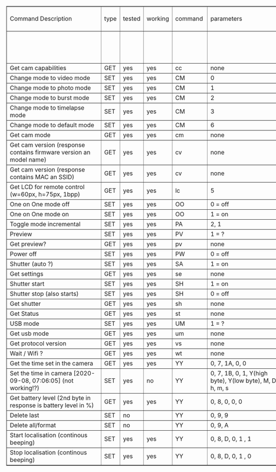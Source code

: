 <html xmlns:o="urn:schemas-microsoft-com:office:office"
xmlns:x="urn:schemas-microsoft-com:office:excel"
xmlns="http://www.w3.org/TR/REC-html40">

<head>
<meta http-equiv=Content-Type content="text/html; charset=windows-1252">
<meta name=ProgId content=Excel.Sheet>
<meta name=Generator content="Microsoft Excel 15">

</head>

<body>

<div id="GoPro Hero 5 full cmd list_5093" align=center x:publishsource="Excel">

<table border=1 cellpadding=0 cellspacing=0 width=2786 style='border-collapse: collapse;table-layout:fixed;width:2093pt'>
 <col width=422 style='mso-width-source:userset;mso-width-alt:14990;width:316pt'>
 <col width=34 style='mso-width-source:userset;mso-width-alt:
 1223;width:26pt'>
 <col width=45 style='mso-width-source:userset;mso-width-alt:
 1592;width:34pt'>
 <col width=56 style='mso-width-source:userset;mso-width-alt:
 1991;width:42pt'>
 <col width=83 style='width:62pt'>
 <col width=308 style='mso-width-source:userset;mso-width-alt:
 10951;width:231pt'>
 <col width=66 span=8 style='mso-width-source:userset;
 mso-width-alt:2360;width:50pt'>
 <col width=73 style='mso-width-source:userset;mso-width-alt:
 2588;width:55pt'>
 <col width=74 style='mso-width-source:userset;mso-width-alt:
 2645;width:56pt'>
 <col width=82 style='mso-width-source:userset;mso-width-alt:
 2901;width:61pt'>
 <col width=56 span=2 style='mso-width-source:userset;
 mso-width-alt:1991;width:42pt'>
 <col width=79 span=9 style='mso-width-source:userset;
 mso-width-alt:2816;width:59pt'>
 <col width=86 span=3 style='mso-width-source:userset;
 mso-width-alt:3072;width:65pt'>
 <tr height=38 style='height:28.8pt'>
  <td height=38 width=422 style='height:28.8pt;width:316pt'>Command
  Description</td>
  <td width=34 style='border-left:none;width:26pt'>type</td>
  <td width=45 style='border-left:none;width:34pt'>tested</td>
  <td width=56 style='border-left:none;width:42pt'>working</td>
  <td width=83 style='border-left:none;width:62pt'>command</td>
  <td width=308 style='border-left:none;width:231pt'>parameters</td>
  <td width=66 style='border-left:none;width:50pt'>Byte 0<br>
    always 0</td>
  <td width=66 style='border-left:none;width:50pt'>Byte 1<br>
    always 0</td>
  <td width=66 style='border-left:none;width:50pt'>Byte 2<br>
    always 0</td>
  <td width=66 style='border-left:none;width:50pt'>Byte 3<br>
    always 0</td>
  <td width=66 style='border-left:none;width:50pt'>Byte 4<br>
    always 0</td>
  <td width=66 style='border-left:none;width:50pt'>Byte 5<br>
    always 0</td>
  <td width=66 style='border-left:none;width:50pt'>Byte 6<br>
    always 0</td>
  <td width=66 style='border-left:none;width:50pt'>Byte 7<br>
    always 0</td>
  <td width=73 style='border-left:none;width:55pt'>Byte 8<br>
    (flag)</td>
  <td width=74 style='border-left:none;width:56pt'>Byte 9<br>
    (msg cnt 1)</td>
  <td width=82 style='border-left:none;width:61pt'>Byte 10<br>
    (msg cnt 0)</td>
  <td width=56 style='border-left:none;width:42pt'>Byte 11<br>
    (cmd)</td>
  <td width=56 style='border-left:none;width:42pt'>Byte 12<br>
    (cmd)</td>
  <td width=79 style='border-left:none;width:59pt'>Byte 13<br>
    (param 1)</td>
  <td width=79 style='border-left:none;width:59pt'>Byte 14<br>
    (param 2)</td>
  <td width=79 style='border-left:none;width:59pt'>Byte 15<br>
    (param 3)</td>
  <td width=79 style='border-left:none;width:59pt'>Byte 16<br>
    (param 4)</td>
  <td width=79 style='border-left:none;width:59pt'>Byte 17<br>
    (param 5)</td>
  <td width=79 style='border-left:none;width:59pt'>Byte 18<br>
    (param 6)</td>
  <td width=79 style='border-left:none;width:59pt'>Byte 19<br>
    (param 7)</td>
  <td width=79 style='border-left:none;width:59pt'>Byte 20<br>
    (param 8)</td>
  <td width=79 style='border-left:none;width:59pt'>Byte 21<br>
    (param 9)</td>
  <td width=86 style='border-left:none;width:65pt'>Byte 22<br>
    (param 10)</td>
  <td width=86 style='border-left:none;width:65pt'>Byte 23<br>
    (param 11)</td>
  <td width=86 style='border-left:none;width:65pt'>Byte 24<br>
    (param 12)</td>
 </tr>
 <tr height=58 style='height:43.2pt'>
  <td height=58 style='height:43.2pt;border-top:none'>&nbsp;</td>
  <td style='border-top:none;border-left:none'>&nbsp;</td>
  <td style='border-top:none;border-left:none'>&nbsp;</td>
  <td style='border-top:none;border-left:none'>&nbsp;</td>
  <td style='border-top:none;border-left:none'>&nbsp;</td>
  <td style='border-top:none;border-left:none'>&nbsp;</td>
  <td style='border-top:none;border-left:none'>&nbsp;</td>
  <td style='border-top:none;border-left:none'>&nbsp;</td>
  <td style='border-top:none;border-left:none'>&nbsp;</td>
  <td style='border-top:none;border-left:none'>&nbsp;</td>
  <td style='border-top:none;border-left:none'>&nbsp;</td>
  <td style='border-top:none;border-left:none'>&nbsp;</td>
  <td style='border-top:none;border-left:none'>&nbsp;</td>
  <td style='border-top:none;border-left:none'>&nbsp;</td>
  <td width=73 style='border-top:none;border-left:none;
  width:55pt'>flags destination</td>
  <td width=74 style='border-top:none;border-left:none;
  width:56pt'>increments if counter 0 overflows</td>
  <td width=82 style='border-top:none;border-left:none;
  width:61pt'>increments every msg sent</td>
  <td colspan=2 width=112 style='border-right:.5pt solid black;
  border-left:none;width:84pt'>command as char byte</td>
  <td style='border-top:none;border-left:none'>&nbsp;</td>
  <td style='border-top:none;border-left:none'>&nbsp;</td>
  <td style='border-top:none;border-left:none'>&nbsp;</td>
  <td style='border-top:none;border-left:none'>&nbsp;</td>
  <td style='border-top:none;border-left:none'>&nbsp;</td>
  <td style='border-top:none;border-left:none'>&nbsp;</td>
  <td style='border-top:none;border-left:none'>&nbsp;</td>
  <td style='border-top:none;border-left:none'>&nbsp;</td>
  <td style='border-top:none;border-left:none'>&nbsp;</td>
  <td style='border-top:none;border-left:none'>&nbsp;</td>
  <td style='border-top:none;border-left:none'>&nbsp;</td>
  <td style='border-top:none;border-left:none'>&nbsp;</td>
 </tr>
 <tr height=19 style='height:14.4pt'>
  <td height=19 style='height:14.4pt;border-top:none'>Get cam
  capabilities</td>
  <td style='border-top:none;border-left:none'>GET</td>
  <td style='border-top:none;border-left:none'>yes</td>
  <td style='border-top:none;border-left:none'>yes</td>
  <td style='border-top:none;border-left:none'>cc</td>
  <td style='border-top:none;border-left:none'>none</td>
  <td style='border-top:none;border-left:none'>0x00</td>
  <td style='border-top:none;border-left:none'>0x00</td>
  <td style='border-top:none;border-left:none'>0x00</td>
  <td style='border-top:none;border-left:none'>0x00</td>
  <td style='border-top:none;border-left:none'>0x00</td>
  <td style='border-top:none;border-left:none'>0x00</td>
  <td style='border-top:none;border-left:none'>0x00</td>
  <td style='border-top:none;border-left:none'>0x00</td>
  <td style='border-top:none;border-left:none'>0x00</td>
  <td style='border-top:none;border-left:none'>0x00</td>
  <td style='border-top:none;border-left:none'>0x00</td>
  <td style='border-top:none;border-left:none'>0x63</td>
  <td style='border-top:none;border-left:none'>0x63</td>
  <td style='border-top:none;border-left:none'>&nbsp;</td>
  <td style='border-top:none;border-left:none'>&nbsp;</td>
  <td style='border-top:none;border-left:none'>&nbsp;</td>
  <td style='border-top:none;border-left:none'>&nbsp;</td>
  <td style='border-top:none;border-left:none'>&nbsp;</td>
  <td style='border-top:none;border-left:none'>&nbsp;</td>
  <td style='border-top:none;border-left:none'>&nbsp;</td>
  <td style='border-top:none;border-left:none'>&nbsp;</td>
  <td style='border-top:none;border-left:none'>&nbsp;</td>
  <td style='border-top:none;border-left:none'>&nbsp;</td>
  <td style='border-top:none;border-left:none'>&nbsp;</td>
  <td style='border-top:none;border-left:none'>&nbsp;</td>
 </tr>
 <tr height=19 style='height:14.4pt'>
  <td height=19 style='height:14.4pt;border-top:none'>Change
  mode to video mode</td>
  <td style='border-top:none;border-left:none'>SET</td>
  <td style='border-top:none;border-left:none'>yes</td>
  <td style='border-top:none;border-left:none'>yes</td>
  <td style='border-top:none;border-left:none'>CM</td>
  <td style='border-top:none;border-left:none'>0</td>
  <td style='border-top:none;border-left:none'>0x00</td>
  <td style='border-top:none;border-left:none'>0x00</td>
  <td style='border-top:none;border-left:none'>0x00</td>
  <td style='border-top:none;border-left:none'>0x00</td>
  <td style='border-top:none;border-left:none'>0x00</td>
  <td style='border-top:none;border-left:none'>0x00</td>
  <td style='border-top:none;border-left:none'>0x00</td>
  <td style='border-top:none;border-left:none'>0x00</td>
  <td style='border-top:none;border-left:none'>0x00</td>
  <td style='border-top:none;border-left:none'>0x00</td>
  <td style='border-top:none;border-left:none'>0x00</td>
  <td style='border-top:none;border-left:none'>0x43</td>
  <td style='border-top:none;border-left:none'>0x4D</td>
  <td style='border-top:none;border-left:none'>0x00</td>
  <td style='border-top:none;border-left:none'>&nbsp;</td>
  <td style='border-top:none;border-left:none'>&nbsp;</td>
  <td style='border-top:none;border-left:none'>&nbsp;</td>
  <td style='border-top:none;border-left:none'>&nbsp;</td>
  <td style='border-top:none;border-left:none'>&nbsp;</td>
  <td style='border-top:none;border-left:none'>&nbsp;</td>
  <td style='border-top:none;border-left:none'>&nbsp;</td>
  <td style='border-top:none;border-left:none'>&nbsp;</td>
  <td style='border-top:none;border-left:none'>&nbsp;</td>
  <td style='border-top:none;border-left:none'>&nbsp;</td>
  <td style='border-top:none;border-left:none'>&nbsp;</td>
 </tr>
 <tr height=19 style='height:14.4pt'>
  <td height=19 style='height:14.4pt;border-top:none'>Change
  mode to photo mode</td>
  <td style='border-top:none;border-left:none'>SET</td>
  <td style='border-top:none;border-left:none'>yes</td>
  <td style='border-top:none;border-left:none'>yes</td>
  <td style='border-top:none;border-left:none'>CM</td>
  <td style='border-top:none;border-left:none'>1</td>
  <td style='border-top:none;border-left:none'>0x00</td>
  <td style='border-top:none;border-left:none'>0x00</td>
  <td style='border-top:none;border-left:none'>0x00</td>
  <td style='border-top:none;border-left:none'>0x00</td>
  <td style='border-top:none;border-left:none'>0x00</td>
  <td style='border-top:none;border-left:none'>0x00</td>
  <td style='border-top:none;border-left:none'>0x00</td>
  <td style='border-top:none;border-left:none'>0x00</td>
  <td style='border-top:none;border-left:none'>0x00</td>
  <td style='border-top:none;border-left:none'>0x00</td>
  <td style='border-top:none;border-left:none'>0x00</td>
  <td style='border-top:none;border-left:none'>0x43</td>
  <td style='border-top:none;border-left:none'>0x4D</td>
  <td style='border-top:none;border-left:none'>0x01</td>
  <td style='border-top:none;border-left:none'>&nbsp;</td>
  <td style='border-top:none;border-left:none'>&nbsp;</td>
  <td style='border-top:none;border-left:none'>&nbsp;</td>
  <td style='border-top:none;border-left:none'>&nbsp;</td>
  <td style='border-top:none;border-left:none'>&nbsp;</td>
  <td style='border-top:none;border-left:none'>&nbsp;</td>
  <td style='border-top:none;border-left:none'>&nbsp;</td>
  <td style='border-top:none;border-left:none'>&nbsp;</td>
  <td style='border-top:none;border-left:none'>&nbsp;</td>
  <td style='border-top:none;border-left:none'>&nbsp;</td>
  <td style='border-top:none;border-left:none'>&nbsp;</td>
 </tr>
 <tr height=19 style='height:14.4pt'>
  <td height=19 style='height:14.4pt;border-top:none'>Change
  mode to burst mode</td>
  <td style='border-top:none;border-left:none'>SET</td>
  <td style='border-top:none;border-left:none'>yes</td>
  <td style='border-top:none;border-left:none'>yes</td>
  <td style='border-top:none;border-left:none'>CM</td>
  <td style='border-top:none;border-left:none'>2</td>
  <td style='border-top:none;border-left:none'>0x00</td>
  <td style='border-top:none;border-left:none'>0x00</td>
  <td style='border-top:none;border-left:none'>0x00</td>
  <td style='border-top:none;border-left:none'>0x00</td>
  <td style='border-top:none;border-left:none'>0x00</td>
  <td style='border-top:none;border-left:none'>0x00</td>
  <td style='border-top:none;border-left:none'>0x00</td>
  <td style='border-top:none;border-left:none'>0x00</td>
  <td style='border-top:none;border-left:none'>0x00</td>
  <td style='border-top:none;border-left:none'>0x00</td>
  <td style='border-top:none;border-left:none'>0x00</td>
  <td style='border-top:none;border-left:none'>0x43</td>
  <td style='border-top:none;border-left:none'>0x4D</td>
  <td style='border-top:none;border-left:none'>0x02</td>
  <td style='border-top:none;border-left:none'>&nbsp;</td>
  <td style='border-top:none;border-left:none'>&nbsp;</td>
  <td style='border-top:none;border-left:none'>&nbsp;</td>
  <td style='border-top:none;border-left:none'>&nbsp;</td>
  <td style='border-top:none;border-left:none'>&nbsp;</td>
  <td style='border-top:none;border-left:none'>&nbsp;</td>
  <td style='border-top:none;border-left:none'>&nbsp;</td>
  <td style='border-top:none;border-left:none'>&nbsp;</td>
  <td style='border-top:none;border-left:none'>&nbsp;</td>
  <td style='border-top:none;border-left:none'>&nbsp;</td>
  <td style='border-top:none;border-left:none'>&nbsp;</td>
 </tr>
 <tr height=19 style='height:14.4pt'>
  <td height=19 style='height:14.4pt;border-top:none'>Change
  mode to timelapse mode</td>
  <td style='border-top:none;border-left:none'>SET</td>
  <td style='border-top:none;border-left:none'>yes</td>
  <td style='border-top:none;border-left:none'>yes</td>
  <td style='border-top:none;border-left:none'>CM</td>
  <td style='border-top:none;border-left:none'>3</td>
  <td style='border-top:none;border-left:none'>0x00</td>
  <td style='border-top:none;border-left:none'>0x00</td>
  <td style='border-top:none;border-left:none'>0x00</td>
  <td style='border-top:none;border-left:none'>0x00</td>
  <td style='border-top:none;border-left:none'>0x00</td>
  <td style='border-top:none;border-left:none'>0x00</td>
  <td style='border-top:none;border-left:none'>0x00</td>
  <td style='border-top:none;border-left:none'>0x00</td>
  <td style='border-top:none;border-left:none'>0x00</td>
  <td style='border-top:none;border-left:none'>0x00</td>
  <td style='border-top:none;border-left:none'>0x00</td>
  <td style='border-top:none;border-left:none'>0x43</td>
  <td style='border-top:none;border-left:none'>0x4D</td>
  <td style='border-top:none;border-left:none'>0x03</td>
  <td style='border-top:none;border-left:none'>&nbsp;</td>
  <td style='border-top:none;border-left:none'>&nbsp;</td>
  <td style='border-top:none;border-left:none'>&nbsp;</td>
  <td style='border-top:none;border-left:none'>&nbsp;</td>
  <td style='border-top:none;border-left:none'>&nbsp;</td>
  <td style='border-top:none;border-left:none'>&nbsp;</td>
  <td style='border-top:none;border-left:none'>&nbsp;</td>
  <td style='border-top:none;border-left:none'>&nbsp;</td>
  <td style='border-top:none;border-left:none'>&nbsp;</td>
  <td style='border-top:none;border-left:none'>&nbsp;</td>
  <td style='border-top:none;border-left:none'>&nbsp;</td>
 </tr>
 <tr height=19 style='height:14.4pt'>
  <td height=19 style='height:14.4pt;border-top:none'>Change
  mode to default mode</td>
  <td style='border-top:none;border-left:none'>SET</td>
  <td style='border-top:none;border-left:none'>yes</td>
  <td style='border-top:none;border-left:none'>yes</td>
  <td style='border-top:none;border-left:none'>CM</td>
  <td style='border-top:none;border-left:none'>6</td>
  <td style='border-top:none;border-left:none'>0x00</td>
  <td style='border-top:none;border-left:none'>0x00</td>
  <td style='border-top:none;border-left:none'>0x00</td>
  <td style='border-top:none;border-left:none'>0x00</td>
  <td style='border-top:none;border-left:none'>0x00</td>
  <td style='border-top:none;border-left:none'>0x00</td>
  <td style='border-top:none;border-left:none'>0x00</td>
  <td style='border-top:none;border-left:none'>0x00</td>
  <td style='border-top:none;border-left:none'>0x00</td>
  <td style='border-top:none;border-left:none'>0x00</td>
  <td style='border-top:none;border-left:none'>0x00</td>
  <td style='border-top:none;border-left:none'>0x43</td>
  <td style='border-top:none;border-left:none'>0x4D</td>
  <td style='border-top:none;border-left:none'>0x06</td>
  <td style='border-top:none;border-left:none'>&nbsp;</td>
  <td style='border-top:none;border-left:none'>&nbsp;</td>
  <td style='border-top:none;border-left:none'>&nbsp;</td>
  <td style='border-top:none;border-left:none'>&nbsp;</td>
  <td style='border-top:none;border-left:none'>&nbsp;</td>
  <td style='border-top:none;border-left:none'>&nbsp;</td>
  <td style='border-top:none;border-left:none'>&nbsp;</td>
  <td style='border-top:none;border-left:none'>&nbsp;</td>
  <td style='border-top:none;border-left:none'>&nbsp;</td>
  <td style='border-top:none;border-left:none'>&nbsp;</td>
  <td style='border-top:none;border-left:none'>&nbsp;</td>
 </tr>
 <tr height=19 style='height:14.4pt'>
  <td height=19 style='height:14.4pt;border-top:none'>Get cam
  mode</td>
  <td style='border-top:none;border-left:none'>GET</td>
  <td style='border-top:none;border-left:none'>yes</td>
  <td style='border-top:none;border-left:none'>yes</td>
  <td style='border-top:none;border-left:none'>cm</td>
  <td style='border-top:none;border-left:none'>none</td>
  <td style='border-top:none;border-left:none'>0x00</td>
  <td style='border-top:none;border-left:none'>0x00</td>
  <td style='border-top:none;border-left:none'>0x00</td>
  <td style='border-top:none;border-left:none'>0x00</td>
  <td style='border-top:none;border-left:none'>0x00</td>
  <td style='border-top:none;border-left:none'>0x00</td>
  <td style='border-top:none;border-left:none'>0x00</td>
  <td style='border-top:none;border-left:none'>0x00</td>
  <td style='border-top:none;border-left:none'>0x00</td>
  <td style='border-top:none;border-left:none'>0x00</td>
  <td style='border-top:none;border-left:none'>0x00</td>
  <td style='border-top:none;border-left:none'>0x63</td>
  <td style='border-top:none;border-left:none'>0x6D</td>
  <td style='border-top:none;border-left:none'>&nbsp;</td>
  <td style='border-top:none;border-left:none'>&nbsp;</td>
  <td style='border-top:none;border-left:none'>&nbsp;</td>
  <td style='border-top:none;border-left:none'>&nbsp;</td>
  <td style='border-top:none;border-left:none'>&nbsp;</td>
  <td style='border-top:none;border-left:none'>&nbsp;</td>
  <td style='border-top:none;border-left:none'>&nbsp;</td>
  <td style='border-top:none;border-left:none'>&nbsp;</td>
  <td style='border-top:none;border-left:none'>&nbsp;</td>
  <td style='border-top:none;border-left:none'>&nbsp;</td>
  <td style='border-top:none;border-left:none'>&nbsp;</td>
  <td style='border-top:none;border-left:none'>&nbsp;</td>
 </tr>
 <tr height=19 style='height:14.4pt'>
  <td height=19 style='height:14.4pt;border-top:none'>Get cam
  version (response contains firmware version an model name)</td>
  <td style='border-top:none;border-left:none'>GET</td>
  <td style='border-top:none;border-left:none'>yes</td>
  <td style='border-top:none;border-left:none'>yes</td>
  <td style='border-top:none;border-left:none'>cv</td>
  <td style='border-top:none;border-left:none'>none</td>
  <td style='border-top:none;border-left:none'>0x00</td>
  <td style='border-top:none;border-left:none'>0x00</td>
  <td style='border-top:none;border-left:none'>0x00</td>
  <td style='border-top:none;border-left:none'>0x00</td>
  <td style='border-top:none;border-left:none'>0x00</td>
  <td style='border-top:none;border-left:none'>0x00</td>
  <td style='border-top:none;border-left:none'>0x00</td>
  <td style='border-top:none;border-left:none'>0x00</td>
  <td style='border-top:none;border-left:none'>0x00</td>
  <td style='border-top:none;border-left:none'>0x00</td>
  <td style='border-top:none;border-left:none'>0x00</td>
  <td style='border-top:none;border-left:none'>0x63</td>
  <td style='border-top:none;border-left:none'>0x76</td>
  <td style='border-top:none;border-left:none'>&nbsp;</td>
  <td style='border-top:none;border-left:none'>&nbsp;</td>
  <td style='border-top:none;border-left:none'>&nbsp;</td>
  <td style='border-top:none;border-left:none'>&nbsp;</td>
  <td style='border-top:none;border-left:none'>&nbsp;</td>
  <td style='border-top:none;border-left:none'>&nbsp;</td>
  <td style='border-top:none;border-left:none'>&nbsp;</td>
  <td style='border-top:none;border-left:none'>&nbsp;</td>
  <td style='border-top:none;border-left:none'>&nbsp;</td>
  <td style='border-top:none;border-left:none'>&nbsp;</td>
  <td style='border-top:none;border-left:none'>&nbsp;</td>
  <td style='border-top:none;border-left:none'>&nbsp;</td>
 </tr>
 <tr height=19 style='height:14.4pt'>
  <td height=19 style='height:14.4pt;border-top:none'>Get cam
  version (response contains MAC an SSID)</td>
  <td style='border-top:none;border-left:none'>GET</td>
  <td style='border-top:none;border-left:none'>yes</td>
  <td style='border-top:none;border-left:none'>yes</td>
  <td style='border-top:none;border-left:none'>cv</td>
  <td style='border-top:none;border-left:none'>none</td>
  <td style='border-top:none;border-left:none'>0x00</td>
  <td style='border-top:none;border-left:none'>0x00</td>
  <td style='border-top:none;border-left:none'>0x00</td>
  <td style='border-top:none;border-left:none'>0x00</td>
  <td style='border-top:none;border-left:none'>0x00</td>
  <td style='border-top:none;border-left:none'>0x00</td>
  <td style='border-top:none;border-left:none'>0x00</td>
  <td style='border-top:none;border-left:none'>0x00</td>
  <td style='border-top:none;border-left:none'>0x01</td>
  <td style='border-top:none;border-left:none'>0x00</td>
  <td style='border-top:none;border-left:none'>0x00</td>
  <td style='border-top:none;border-left:none'>0x63</td>
  <td style='border-top:none;border-left:none'>0x76</td>
  <td style='border-top:none;border-left:none'>&nbsp;</td>
  <td style='border-top:none;border-left:none'>&nbsp;</td>
  <td style='border-top:none;border-left:none'>&nbsp;</td>
  <td style='border-top:none;border-left:none'>&nbsp;</td>
  <td style='border-top:none;border-left:none'>&nbsp;</td>
  <td style='border-top:none;border-left:none'>&nbsp;</td>
  <td style='border-top:none;border-left:none'>&nbsp;</td>
  <td style='border-top:none;border-left:none'>&nbsp;</td>
  <td style='border-top:none;border-left:none'>&nbsp;</td>
  <td style='border-top:none;border-left:none'>&nbsp;</td>
  <td style='border-top:none;border-left:none'>&nbsp;</td>
  <td style='border-top:none;border-left:none'>&nbsp;</td>
 </tr>
 <tr height=19 style='height:14.4pt'>
  <td height=19 style='height:14.4pt;border-top:none'>Get LCD
  for remote control (w=60px, h=75px, 1bpp)</td>
  <td style='border-top:none;border-left:none'>GET</td>
  <td style='border-top:none;border-left:none'>yes</td>
  <td style='border-top:none;border-left:none'>yes</td>
  <td style='border-top:none;border-left:none'>lc</td>
  <td style='border-top:none;border-left:none'>5</td>
  <td style='border-top:none;border-left:none'>0x00</td>
  <td style='border-top:none;border-left:none'>0x00</td>
  <td style='border-top:none;border-left:none'>0x00</td>
  <td style='border-top:none;border-left:none'>0x00</td>
  <td style='border-top:none;border-left:none'>0x00</td>
  <td style='border-top:none;border-left:none'>0x00</td>
  <td style='border-top:none;border-left:none'>0x00</td>
  <td style='border-top:none;border-left:none'>0x00</td>
  <td style='border-top:none;border-left:none'>0x00</td>
  <td style='border-top:none;border-left:none'>0x00</td>
  <td style='border-top:none;border-left:none'>0x00</td>
  <td style='border-top:none;border-left:none'>0x6C</td>
  <td style='border-top:none;border-left:none'>0x63</td>
  <td style='border-top:none;border-left:none'>0x05</td>
  <td style='border-top:none;border-left:none'>&nbsp;</td>
  <td style='border-top:none;border-left:none'>&nbsp;</td>
  <td style='border-top:none;border-left:none'>&nbsp;</td>
  <td style='border-top:none;border-left:none'>&nbsp;</td>
  <td style='border-top:none;border-left:none'>&nbsp;</td>
  <td style='border-top:none;border-left:none'>&nbsp;</td>
  <td style='border-top:none;border-left:none'>&nbsp;</td>
  <td style='border-top:none;border-left:none'>&nbsp;</td>
  <td style='border-top:none;border-left:none'>&nbsp;</td>
  <td style='border-top:none;border-left:none'>&nbsp;</td>
  <td style='border-top:none;border-left:none'>&nbsp;</td>
 </tr>
 <tr height=19 style='height:14.4pt'>
  <td height=19 style='height:14.4pt;border-top:none'>One on One
  mode off</td>
  <td style='border-top:none;border-left:none'>SET</td>
  <td style='border-top:none;border-left:none'>yes</td>
  <td style='border-top:none;border-left:none'>yes</td>
  <td style='border-top:none;border-left:none'>OO</td>
  <td style='border-top:none;border-left:none'>0 = off</td>
  <td style='border-top:none;border-left:none'>0x00</td>
  <td style='border-top:none;border-left:none'>0x00</td>
  <td style='border-top:none;border-left:none'>0x00</td>
  <td style='border-top:none;border-left:none'>0x00</td>
  <td style='border-top:none;border-left:none'>0x00</td>
  <td style='border-top:none;border-left:none'>0x00</td>
  <td style='border-top:none;border-left:none'>0x00</td>
  <td style='border-top:none;border-left:none'>0x00</td>
  <td style='border-top:none;border-left:none'>0x00</td>
  <td style='border-top:none;border-left:none'>0x00</td>
  <td style='border-top:none;border-left:none'>0x00</td>
  <td style='border-top:none;border-left:none'>0x4F</td>
  <td style='border-top:none;border-left:none'>0x4F</td>
  <td style='border-top:none;border-left:none'>0x00</td>
  <td style='border-top:none;border-left:none'>&nbsp;</td>
  <td style='border-top:none;border-left:none'>&nbsp;</td>
  <td style='border-top:none;border-left:none'>&nbsp;</td>
  <td style='border-top:none;border-left:none'>&nbsp;</td>
  <td style='border-top:none;border-left:none'>&nbsp;</td>
  <td style='border-top:none;border-left:none'>&nbsp;</td>
  <td style='border-top:none;border-left:none'>&nbsp;</td>
  <td style='border-top:none;border-left:none'>&nbsp;</td>
  <td style='border-top:none;border-left:none'>&nbsp;</td>
  <td style='border-top:none;border-left:none'>&nbsp;</td>
  <td style='border-top:none;border-left:none'>&nbsp;</td>
 </tr>
 <tr height=19 style='height:14.4pt'>
  <td height=19 style='height:14.4pt;border-top:none'>One on One
  mode on</td>
  <td style='border-top:none;border-left:none'>SET</td>
  <td style='border-top:none;border-left:none'>yes</td>
  <td style='border-top:none;border-left:none'>yes</td>
  <td style='border-top:none;border-left:none'>OO</td>
  <td style='border-top:none;border-left:none'>1 = on</td>
  <td style='border-top:none;border-left:none'>0x00</td>
  <td style='border-top:none;border-left:none'>0x00</td>
  <td style='border-top:none;border-left:none'>0x00</td>
  <td style='border-top:none;border-left:none'>0x00</td>
  <td style='border-top:none;border-left:none'>0x00</td>
  <td style='border-top:none;border-left:none'>0x00</td>
  <td style='border-top:none;border-left:none'>0x00</td>
  <td style='border-top:none;border-left:none'>0x00</td>
  <td style='border-top:none;border-left:none'>0x00</td>
  <td style='border-top:none;border-left:none'>0x00</td>
  <td style='border-top:none;border-left:none'>0x00</td>
  <td style='border-top:none;border-left:none'>0x4F</td>
  <td style='border-top:none;border-left:none'>0x4F</td>
  <td style='border-top:none;border-left:none'>0x01</td>
  <td style='border-top:none;border-left:none'>&nbsp;</td>
  <td style='border-top:none;border-left:none'>&nbsp;</td>
  <td style='border-top:none;border-left:none'>&nbsp;</td>
  <td style='border-top:none;border-left:none'>&nbsp;</td>
  <td style='border-top:none;border-left:none'>&nbsp;</td>
  <td style='border-top:none;border-left:none'>&nbsp;</td>
  <td style='border-top:none;border-left:none'>&nbsp;</td>
  <td style='border-top:none;border-left:none'>&nbsp;</td>
  <td style='border-top:none;border-left:none'>&nbsp;</td>
  <td style='border-top:none;border-left:none'>&nbsp;</td>
  <td style='border-top:none;border-left:none'>&nbsp;</td>
 </tr>
 <tr height=19 style='height:14.4pt'>
  <td height=19 style='height:14.4pt;border-top:none'>Toggle
  mode incremental</td>
  <td style='border-top:none;border-left:none'>SET</td>
  <td style='border-top:none;border-left:none'>yes</td>
  <td style='border-top:none;border-left:none'>yes</td>
  <td style='border-top:none;border-left:none'>PA</td>
  <td style='border-top:none;border-left:none'>2, 1</td>
  <td style='border-top:none;border-left:none'>0x00</td>
  <td style='border-top:none;border-left:none'>0x00</td>
  <td style='border-top:none;border-left:none'>0x00</td>
  <td style='border-top:none;border-left:none'>0x00</td>
  <td style='border-top:none;border-left:none'>0x00</td>
  <td style='border-top:none;border-left:none'>0x00</td>
  <td style='border-top:none;border-left:none'>0x00</td>
  <td style='border-top:none;border-left:none'>0x00</td>
  <td style='border-top:none;border-left:none'>0x00</td>
  <td style='border-top:none;border-left:none'>0x00</td>
  <td style='border-top:none;border-left:none'>0x00</td>
  <td style='border-top:none;border-left:none'>0x50</td>
  <td style='border-top:none;border-left:none'>0x41</td>
  <td style='border-top:none;border-left:none'>0x02</td>
  <td style='border-top:none;border-left:none'>0x01</td>
  <td style='border-top:none;border-left:none'>&nbsp;</td>
  <td style='border-top:none;border-left:none'>&nbsp;</td>
  <td style='border-top:none;border-left:none'>&nbsp;</td>
  <td style='border-top:none;border-left:none'>&nbsp;</td>
  <td style='border-top:none;border-left:none'>&nbsp;</td>
  <td style='border-top:none;border-left:none'>&nbsp;</td>
  <td style='border-top:none;border-left:none'>&nbsp;</td>
  <td style='border-top:none;border-left:none'>&nbsp;</td>
  <td style='border-top:none;border-left:none'>&nbsp;</td>
  <td style='border-top:none;border-left:none'>&nbsp;</td>
 </tr>
 <tr height=19 style='height:14.4pt'>
  <td height=19 style='height:14.4pt;border-top:none'>Preview</td>
  <td style='border-top:none;border-left:none'>SET</td>
  <td style='border-top:none;border-left:none'>yes</td>
  <td style='border-top:none;border-left:none'>yes</td>
  <td style='border-top:none;border-left:none'>PV</td>
  <td style='border-top:none;border-left:none'>1 = ?</td>
  <td style='border-top:none;border-left:none'>0x00</td>
  <td style='border-top:none;border-left:none'>0x00</td>
  <td style='border-top:none;border-left:none'>0x00</td>
  <td style='border-top:none;border-left:none'>0x00</td>
  <td style='border-top:none;border-left:none'>0x00</td>
  <td style='border-top:none;border-left:none'>0x00</td>
  <td style='border-top:none;border-left:none'>0x00</td>
  <td style='border-top:none;border-left:none'>0x00</td>
  <td style='border-top:none;border-left:none'>0x00</td>
  <td style='border-top:none;border-left:none'>0x00</td>
  <td style='border-top:none;border-left:none'>0x00</td>
  <td style='border-top:none;border-left:none'>0x50</td>
  <td style='border-top:none;border-left:none'>0x56</td>
  <td style='border-top:none;border-left:none'>0x01</td>
  <td style='border-top:none;border-left:none'>&nbsp;</td>
  <td style='border-top:none;border-left:none'>&nbsp;</td>
  <td style='border-top:none;border-left:none'>&nbsp;</td>
  <td style='border-top:none;border-left:none'>&nbsp;</td>
  <td style='border-top:none;border-left:none'>&nbsp;</td>
  <td style='border-top:none;border-left:none'>&nbsp;</td>
  <td style='border-top:none;border-left:none'>&nbsp;</td>
  <td style='border-top:none;border-left:none'>&nbsp;</td>
  <td style='border-top:none;border-left:none'>&nbsp;</td>
  <td style='border-top:none;border-left:none'>&nbsp;</td>
  <td style='border-top:none;border-left:none'>&nbsp;</td>
 </tr>
 <tr height=19 style='height:14.4pt'>
  <td height=19 style='height:14.4pt;border-top:none'>Get
  preview?</td>
  <td style='border-top:none;border-left:none'>GET</td>
  <td style='border-top:none;border-left:none'>yes</td>
  <td style='border-top:none;border-left:none'>yes</td>
  <td style='border-top:none;border-left:none'>pv</td>
  <td style='border-top:none;border-left:none'>none</td>
  <td style='border-top:none;border-left:none'>0x00</td>
  <td style='border-top:none;border-left:none'>0x00</td>
  <td style='border-top:none;border-left:none'>0x00</td>
  <td style='border-top:none;border-left:none'>0x00</td>
  <td style='border-top:none;border-left:none'>0x00</td>
  <td style='border-top:none;border-left:none'>0x00</td>
  <td style='border-top:none;border-left:none'>0x00</td>
  <td style='border-top:none;border-left:none'>0x00</td>
  <td style='border-top:none;border-left:none'>0x00</td>
  <td style='border-top:none;border-left:none'>0x00</td>
  <td style='border-top:none;border-left:none'>0x00</td>
  <td style='border-top:none;border-left:none'>0x70</td>
  <td style='border-top:none;border-left:none'>0x76</td>
  <td style='border-top:none;border-left:none'>&nbsp;</td>
  <td style='border-top:none;border-left:none'>&nbsp;</td>
  <td style='border-top:none;border-left:none'>&nbsp;</td>
  <td style='border-top:none;border-left:none'>&nbsp;</td>
  <td style='border-top:none;border-left:none'>&nbsp;</td>
  <td style='border-top:none;border-left:none'>&nbsp;</td>
  <td style='border-top:none;border-left:none'>&nbsp;</td>
  <td style='border-top:none;border-left:none'>&nbsp;</td>
  <td style='border-top:none;border-left:none'>&nbsp;</td>
  <td style='border-top:none;border-left:none'>&nbsp;</td>
  <td style='border-top:none;border-left:none'>&nbsp;</td>
  <td style='border-top:none;border-left:none'>&nbsp;</td>
 </tr>
 <tr height=19 style='height:14.4pt'>
  <td height=19 style='height:14.4pt;border-top:none'>Power off</td>
  <td style='border-top:none;border-left:none'>SET</td>
  <td style='border-top:none;border-left:none'>yes</td>
  <td style='border-top:none;border-left:none'>yes</td>
  <td style='border-top:none;border-left:none'>PW</td>
  <td style='border-top:none;border-left:none'>0 = off</td>
  <td style='border-top:none;border-left:none'>0x00</td>
  <td style='border-top:none;border-left:none'>0x00</td>
  <td style='border-top:none;border-left:none'>0x00</td>
  <td style='border-top:none;border-left:none'>0x00</td>
  <td style='border-top:none;border-left:none'>0x00</td>
  <td style='border-top:none;border-left:none'>0x00</td>
  <td style='border-top:none;border-left:none'>0x00</td>
  <td style='border-top:none;border-left:none'>0x00</td>
  <td style='border-top:none;border-left:none'>0x00</td>
  <td style='border-top:none;border-left:none'>0x00</td>
  <td style='border-top:none;border-left:none'>0x00</td>
  <td style='border-top:none;border-left:none'>0x50</td>
  <td style='border-top:none;border-left:none'>0x57</td>
  <td style='border-top:none;border-left:none'>0x00</td>
  <td style='border-top:none;border-left:none'>&nbsp;</td>
  <td style='border-top:none;border-left:none'>&nbsp;</td>
  <td style='border-top:none;border-left:none'>&nbsp;</td>
  <td style='border-top:none;border-left:none'>&nbsp;</td>
  <td style='border-top:none;border-left:none'>&nbsp;</td>
  <td style='border-top:none;border-left:none'>&nbsp;</td>
  <td style='border-top:none;border-left:none'>&nbsp;</td>
  <td style='border-top:none;border-left:none'>&nbsp;</td>
  <td style='border-top:none;border-left:none'>&nbsp;</td>
  <td style='border-top:none;border-left:none'>&nbsp;</td>
  <td style='border-top:none;border-left:none'>&nbsp;</td>
 </tr>
 <tr height=19 style='height:14.4pt'>
  <td height=19 style='height:14.4pt;border-top:none'>Shutter
  (auto ?)</td>
  <td style='border-top:none;border-left:none'>SET</td>
  <td style='border-top:none;border-left:none'>yes</td>
  <td style='border-top:none;border-left:none'>yes</td>
  <td style='border-top:none;border-left:none'>SA</td>
  <td style='border-top:none;border-left:none'>1 = on</td>
  <td style='border-top:none;border-left:none'>0x00</td>
  <td style='border-top:none;border-left:none'>0x00</td>
  <td style='border-top:none;border-left:none'>0x00</td>
  <td style='border-top:none;border-left:none'>0x00</td>
  <td style='border-top:none;border-left:none'>0x00</td>
  <td style='border-top:none;border-left:none'>0x00</td>
  <td style='border-top:none;border-left:none'>0x00</td>
  <td style='border-top:none;border-left:none'>0x00</td>
  <td style='border-top:none;border-left:none'>0x00</td>
  <td style='border-top:none;border-left:none'>0x00</td>
  <td style='border-top:none;border-left:none'>0x00</td>
  <td style='border-top:none;border-left:none'>0x53</td>
  <td style='border-top:none;border-left:none'>0x41</td>
  <td style='border-top:none;border-left:none'>0x01</td>
  <td style='border-top:none;border-left:none'>&nbsp;</td>
  <td style='border-top:none;border-left:none'>&nbsp;</td>
  <td style='border-top:none;border-left:none'>&nbsp;</td>
  <td style='border-top:none;border-left:none'>&nbsp;</td>
  <td style='border-top:none;border-left:none'>&nbsp;</td>
  <td style='border-top:none;border-left:none'>&nbsp;</td>
  <td style='border-top:none;border-left:none'>&nbsp;</td>
  <td style='border-top:none;border-left:none'>&nbsp;</td>
  <td style='border-top:none;border-left:none'>&nbsp;</td>
  <td style='border-top:none;border-left:none'>&nbsp;</td>
  <td style='border-top:none;border-left:none'>&nbsp;</td>
 </tr>
 <tr height=19 style='height:14.4pt'>
  <td height=19 style='height:14.4pt;border-top:none'>Get
  settings</td>
  <td style='border-top:none;border-left:none'>GET</td>
  <td style='border-top:none;border-left:none'>yes</td>
  <td style='border-top:none;border-left:none'>yes</td>
  <td style='border-top:none;border-left:none'>se</td>
  <td style='border-top:none;border-left:none'>none</td>
  <td style='border-top:none;border-left:none'>0x00</td>
  <td style='border-top:none;border-left:none'>0x00</td>
  <td style='border-top:none;border-left:none'>0x00</td>
  <td style='border-top:none;border-left:none'>0x00</td>
  <td style='border-top:none;border-left:none'>0x00</td>
  <td style='border-top:none;border-left:none'>0x00</td>
  <td style='border-top:none;border-left:none'>0x00</td>
  <td style='border-top:none;border-left:none'>0x00</td>
  <td style='border-top:none;border-left:none'>0x00</td>
  <td style='border-top:none;border-left:none'>0x00</td>
  <td style='border-top:none;border-left:none'>0x00</td>
  <td style='border-top:none;border-left:none'>0x73</td>
  <td style='border-top:none;border-left:none'>0x65</td>
  <td style='border-top:none;border-left:none'>&nbsp;</td>
  <td style='border-top:none;border-left:none'>&nbsp;</td>
  <td style='border-top:none;border-left:none'>&nbsp;</td>
  <td style='border-top:none;border-left:none'>&nbsp;</td>
  <td style='border-top:none;border-left:none'>&nbsp;</td>
  <td style='border-top:none;border-left:none'>&nbsp;</td>
  <td style='border-top:none;border-left:none'>&nbsp;</td>
  <td style='border-top:none;border-left:none'>&nbsp;</td>
  <td style='border-top:none;border-left:none'>&nbsp;</td>
  <td style='border-top:none;border-left:none'>&nbsp;</td>
  <td style='border-top:none;border-left:none'>&nbsp;</td>
  <td style='border-top:none;border-left:none'>&nbsp;</td>
 </tr>
 <tr height=19 style='height:14.4pt'>
  <td height=19 style='height:14.4pt;border-top:none'>Shutter
  start</td>
  <td style='border-top:none;border-left:none'>SET</td>
  <td style='border-top:none;border-left:none'>yes</td>
  <td style='border-top:none;border-left:none'>yes</td>
  <td style='border-top:none;border-left:none'>SH</td>
  <td style='border-top:none;border-left:none'>1 = on</td>
  <td style='border-top:none;border-left:none'>0x00</td>
  <td style='border-top:none;border-left:none'>0x00</td>
  <td style='border-top:none;border-left:none'>0x00</td>
  <td style='border-top:none;border-left:none'>0x00</td>
  <td style='border-top:none;border-left:none'>0x00</td>
  <td style='border-top:none;border-left:none'>0x00</td>
  <td style='border-top:none;border-left:none'>0x00</td>
  <td style='border-top:none;border-left:none'>0x00</td>
  <td style='border-top:none;border-left:none'>0x00</td>
  <td style='border-top:none;border-left:none'>0x00</td>
  <td style='border-top:none;border-left:none'>0x00</td>
  <td style='border-top:none;border-left:none'>0x53</td>
  <td style='border-top:none;border-left:none'>0x48</td>
  <td style='border-top:none;border-left:none'>0x01</td>
  <td style='border-top:none;border-left:none'>&nbsp;</td>
  <td style='border-top:none;border-left:none'>&nbsp;</td>
  <td style='border-top:none;border-left:none'>&nbsp;</td>
  <td style='border-top:none;border-left:none'>&nbsp;</td>
  <td style='border-top:none;border-left:none'>&nbsp;</td>
  <td style='border-top:none;border-left:none'>&nbsp;</td>
  <td style='border-top:none;border-left:none'>&nbsp;</td>
  <td style='border-top:none;border-left:none'>&nbsp;</td>
  <td style='border-top:none;border-left:none'>&nbsp;</td>
  <td style='border-top:none;border-left:none'>&nbsp;</td>
  <td style='border-top:none;border-left:none'>&nbsp;</td>
 </tr>
 <tr height=19 style='height:14.4pt'>
  <td height=19 style='height:14.4pt;border-top:none'>Shutter
  stop (also starts)</td>
  <td style='border-top:none;border-left:none'>SET</td>
  <td style='border-top:none;border-left:none'>yes</td>
  <td style='border-top:none;border-left:none'>yes</td>
  <td style='border-top:none;border-left:none'>SH</td>
  <td style='border-top:none;border-left:none'>0 = off</td>
  <td style='border-top:none;border-left:none'>0x00</td>
  <td style='border-top:none;border-left:none'>0x00</td>
  <td style='border-top:none;border-left:none'>0x00</td>
  <td style='border-top:none;border-left:none'>0x00</td>
  <td style='border-top:none;border-left:none'>0x00</td>
  <td style='border-top:none;border-left:none'>0x00</td>
  <td style='border-top:none;border-left:none'>0x00</td>
  <td style='border-top:none;border-left:none'>0x00</td>
  <td style='border-top:none;border-left:none'>0x00</td>
  <td style='border-top:none;border-left:none'>0x00</td>
  <td style='border-top:none;border-left:none'>0x00</td>
  <td style='border-top:none;border-left:none'>0x53</td>
  <td style='border-top:none;border-left:none'>0x48</td>
  <td style='border-top:none;border-left:none'>0x00</td>
  <td style='border-top:none;border-left:none'>&nbsp;</td>
  <td style='border-top:none;border-left:none'>&nbsp;</td>
  <td style='border-top:none;border-left:none'>&nbsp;</td>
  <td style='border-top:none;border-left:none'>&nbsp;</td>
  <td style='border-top:none;border-left:none'>&nbsp;</td>
  <td style='border-top:none;border-left:none'>&nbsp;</td>
  <td style='border-top:none;border-left:none'>&nbsp;</td>
  <td style='border-top:none;border-left:none'>&nbsp;</td>
  <td style='border-top:none;border-left:none'>&nbsp;</td>
  <td style='border-top:none;border-left:none'>&nbsp;</td>
  <td style='border-top:none;border-left:none'>&nbsp;</td>
 </tr>
 <tr height=19 style='height:14.4pt'>
  <td height=19 style='height:14.4pt;border-top:none'>Get
  shutter</td>
  <td style='border-top:none;border-left:none'>GET</td>
  <td style='border-top:none;border-left:none'>yes</td>
  <td style='border-top:none;border-left:none'>yes</td>
  <td style='border-top:none;border-left:none'>sh</td>
  <td style='border-top:none;border-left:none'>none</td>
  <td style='border-top:none;border-left:none'>0x00</td>
  <td style='border-top:none;border-left:none'>0x00</td>
  <td style='border-top:none;border-left:none'>0x00</td>
  <td style='border-top:none;border-left:none'>0x00</td>
  <td style='border-top:none;border-left:none'>0x00</td>
  <td style='border-top:none;border-left:none'>0x00</td>
  <td style='border-top:none;border-left:none'>0x00</td>
  <td style='border-top:none;border-left:none'>0x00</td>
  <td style='border-top:none;border-left:none'>0x00</td>
  <td style='border-top:none;border-left:none'>0x00</td>
  <td style='border-top:none;border-left:none'>0x00</td>
  <td style='border-top:none;border-left:none'>0x73</td>
  <td style='border-top:none;border-left:none'>0x68</td>
  <td style='border-top:none;border-left:none'>&nbsp;</td>
  <td style='border-top:none;border-left:none'>&nbsp;</td>
  <td style='border-top:none;border-left:none'>&nbsp;</td>
  <td style='border-top:none;border-left:none'>&nbsp;</td>
  <td style='border-top:none;border-left:none'>&nbsp;</td>
  <td style='border-top:none;border-left:none'>&nbsp;</td>
  <td style='border-top:none;border-left:none'>&nbsp;</td>
  <td style='border-top:none;border-left:none'>&nbsp;</td>
  <td style='border-top:none;border-left:none'>&nbsp;</td>
  <td style='border-top:none;border-left:none'>&nbsp;</td>
  <td style='border-top:none;border-left:none'>&nbsp;</td>
  <td style='border-top:none;border-left:none'>&nbsp;</td>
 </tr>
 <tr height=19 style='height:14.4pt'>
  <td height=19 style='height:14.4pt;border-top:none'>Get Status</td>
  <td style='border-top:none;border-left:none'>GET</td>
  <td style='border-top:none;border-left:none'>yes</td>
  <td style='border-top:none;border-left:none'>yes</td>
  <td style='border-top:none;border-left:none'>st</td>
  <td style='border-top:none;border-left:none'>none</td>
  <td style='border-top:none;border-left:none'>0x00</td>
  <td style='border-top:none;border-left:none'>0x00</td>
  <td style='border-top:none;border-left:none'>0x00</td>
  <td style='border-top:none;border-left:none'>0x00</td>
  <td style='border-top:none;border-left:none'>0x00</td>
  <td style='border-top:none;border-left:none'>0x00</td>
  <td style='border-top:none;border-left:none'>0x00</td>
  <td style='border-top:none;border-left:none'>0x00</td>
  <td style='border-top:none;border-left:none'>0x00</td>
  <td style='border-top:none;border-left:none'>0x00</td>
  <td style='border-top:none;border-left:none'>0x00</td>
  <td style='border-top:none;border-left:none'>0x73</td>
  <td style='border-top:none;border-left:none'>0x74</td>
  <td style='border-top:none;border-left:none'>&nbsp;</td>
  <td style='border-top:none;border-left:none'>&nbsp;</td>
  <td style='border-top:none;border-left:none'>&nbsp;</td>
  <td style='border-top:none;border-left:none'>&nbsp;</td>
  <td style='border-top:none;border-left:none'>&nbsp;</td>
  <td style='border-top:none;border-left:none'>&nbsp;</td>
  <td style='border-top:none;border-left:none'>&nbsp;</td>
  <td style='border-top:none;border-left:none'>&nbsp;</td>
  <td style='border-top:none;border-left:none'>&nbsp;</td>
  <td style='border-top:none;border-left:none'>&nbsp;</td>
  <td style='border-top:none;border-left:none'>&nbsp;</td>
  <td style='border-top:none;border-left:none'>&nbsp;</td>
 </tr>
 <tr height=19 style='height:14.4pt'>
  <td height=19 style='height:14.4pt;border-top:none'>USB mode</td>
  <td style='border-top:none;border-left:none'>SET</td>
  <td style='border-top:none;border-left:none'>yes</td>
  <td style='border-top:none;border-left:none'>yes</td>
  <td style='border-top:none;border-left:none'>UM</td>
  <td style='border-top:none;border-left:none'>1 = ?</td>
  <td style='border-top:none;border-left:none'>0x00</td>
  <td style='border-top:none;border-left:none'>0x00</td>
  <td style='border-top:none;border-left:none'>0x00</td>
  <td style='border-top:none;border-left:none'>0x00</td>
  <td style='border-top:none;border-left:none'>0x00</td>
  <td style='border-top:none;border-left:none'>0x00</td>
  <td style='border-top:none;border-left:none'>0x00</td>
  <td style='border-top:none;border-left:none'>0x00</td>
  <td style='border-top:none;border-left:none'>0x00</td>
  <td style='border-top:none;border-left:none'>0x00</td>
  <td style='border-top:none;border-left:none'>0x00</td>
  <td style='border-top:none;border-left:none'>0x55</td>
  <td style='border-top:none;border-left:none'>0x4D</td>
  <td style='border-top:none;border-left:none'>0x01</td>
  <td style='border-top:none;border-left:none'>&nbsp;</td>
  <td style='border-top:none;border-left:none'>&nbsp;</td>
  <td style='border-top:none;border-left:none'>&nbsp;</td>
  <td style='border-top:none;border-left:none'>&nbsp;</td>
  <td style='border-top:none;border-left:none'>&nbsp;</td>
  <td style='border-top:none;border-left:none'>&nbsp;</td>
  <td style='border-top:none;border-left:none'>&nbsp;</td>
  <td style='border-top:none;border-left:none'>&nbsp;</td>
  <td style='border-top:none;border-left:none'>&nbsp;</td>
  <td style='border-top:none;border-left:none'>&nbsp;</td>
  <td style='border-top:none;border-left:none'>&nbsp;</td>
 </tr>
 <tr height=19 style='height:14.4pt'>
  <td height=19 style='height:14.4pt;border-top:none'>Get usb
  mode</td>
  <td style='border-top:none;border-left:none'>GET</td>
  <td style='border-top:none;border-left:none'>yes</td>
  <td style='border-top:none;border-left:none'>yes</td>
  <td style='border-top:none;border-left:none'>um</td>
  <td style='border-top:none;border-left:none'>none</td>
  <td style='border-top:none;border-left:none'>0x00</td>
  <td style='border-top:none;border-left:none'>0x00</td>
  <td style='border-top:none;border-left:none'>0x00</td>
  <td style='border-top:none;border-left:none'>0x00</td>
  <td style='border-top:none;border-left:none'>0x00</td>
  <td style='border-top:none;border-left:none'>0x00</td>
  <td style='border-top:none;border-left:none'>0x00</td>
  <td style='border-top:none;border-left:none'>0x00</td>
  <td style='border-top:none;border-left:none'>0x00</td>
  <td style='border-top:none;border-left:none'>0x00</td>
  <td style='border-top:none;border-left:none'>0x00</td>
  <td style='border-top:none;border-left:none'>0x73</td>
  <td style='border-top:none;border-left:none'>0x74</td>
  <td style='border-top:none;border-left:none'>&nbsp;</td>
  <td style='border-top:none;border-left:none'>&nbsp;</td>
  <td style='border-top:none;border-left:none'>&nbsp;</td>
  <td style='border-top:none;border-left:none'>&nbsp;</td>
  <td style='border-top:none;border-left:none'>&nbsp;</td>
  <td style='border-top:none;border-left:none'>&nbsp;</td>
  <td style='border-top:none;border-left:none'>&nbsp;</td>
  <td style='border-top:none;border-left:none'>&nbsp;</td>
  <td style='border-top:none;border-left:none'>&nbsp;</td>
  <td style='border-top:none;border-left:none'>&nbsp;</td>
  <td style='border-top:none;border-left:none'>&nbsp;</td>
  <td style='border-top:none;border-left:none'>&nbsp;</td>
 </tr>
 <tr height=19 style='height:14.4pt'>
  <td height=19 style='height:14.4pt;border-top:none'>Get
  protocol version</td>
  <td style='border-top:none;border-left:none'>GET</td>
  <td style='border-top:none;border-left:none'>yes</td>
  <td style='border-top:none;border-left:none'>yes</td>
  <td style='border-top:none;border-left:none'>vs</td>
  <td style='border-top:none;border-left:none'>none</td>
  <td style='border-top:none;border-left:none'>0x00</td>
  <td style='border-top:none;border-left:none'>0x00</td>
  <td style='border-top:none;border-left:none'>0x00</td>
  <td style='border-top:none;border-left:none'>0x00</td>
  <td style='border-top:none;border-left:none'>0x00</td>
  <td style='border-top:none;border-left:none'>0x00</td>
  <td style='border-top:none;border-left:none'>0x00</td>
  <td style='border-top:none;border-left:none'>0x00</td>
  <td style='border-top:none;border-left:none'>0x00</td>
  <td style='border-top:none;border-left:none'>0x00</td>
  <td style='border-top:none;border-left:none'>0x00</td>
  <td style='border-top:none;border-left:none'>0x76</td>
  <td style='border-top:none;border-left:none'>0x73</td>
  <td style='border-top:none;border-left:none'>&nbsp;</td>
  <td style='border-top:none;border-left:none'>&nbsp;</td>
  <td style='border-top:none;border-left:none'>&nbsp;</td>
  <td style='border-top:none;border-left:none'>&nbsp;</td>
  <td style='border-top:none;border-left:none'>&nbsp;</td>
  <td style='border-top:none;border-left:none'>&nbsp;</td>
  <td style='border-top:none;border-left:none'>&nbsp;</td>
  <td style='border-top:none;border-left:none'>&nbsp;</td>
  <td style='border-top:none;border-left:none'>&nbsp;</td>
  <td style='border-top:none;border-left:none'>&nbsp;</td>
  <td style='border-top:none;border-left:none'>&nbsp;</td>
  <td style='border-top:none;border-left:none'>&nbsp;</td>
 </tr>
 <tr height=19 style='height:14.4pt'>
  <td height=19 style='height:14.4pt;border-top:none'>Wait /
  Wifi ?</td>
  <td style='border-top:none;border-left:none'>GET</td>
  <td style='border-top:none;border-left:none'>yes</td>
  <td style='border-top:none;border-left:none'>yes</td>
  <td style='border-top:none;border-left:none'>wt</td>
  <td style='border-top:none;border-left:none'>none</td>
  <td style='border-top:none;border-left:none'>0x00</td>
  <td style='border-top:none;border-left:none'>0x00</td>
  <td style='border-top:none;border-left:none'>0x00</td>
  <td style='border-top:none;border-left:none'>0x00</td>
  <td style='border-top:none;border-left:none'>0x00</td>
  <td style='border-top:none;border-left:none'>0x00</td>
  <td style='border-top:none;border-left:none'>0x00</td>
  <td style='border-top:none;border-left:none'>0x00</td>
  <td style='border-top:none;border-left:none'>0x01</td>
  <td style='border-top:none;border-left:none'>0x00</td>
  <td style='border-top:none;border-left:none'>0x00</td>
  <td style='border-top:none;border-left:none'>0x77</td>
  <td style='border-top:none;border-left:none'>0x74</td>
  <td style='border-top:none;border-left:none'>&nbsp;</td>
  <td style='border-top:none;border-left:none'>&nbsp;</td>
  <td style='border-top:none;border-left:none'>&nbsp;</td>
  <td style='border-top:none;border-left:none'>&nbsp;</td>
  <td style='border-top:none;border-left:none'>&nbsp;</td>
  <td style='border-top:none;border-left:none'>&nbsp;</td>
  <td style='border-top:none;border-left:none'>&nbsp;</td>
  <td style='border-top:none;border-left:none'>&nbsp;</td>
  <td style='border-top:none;border-left:none'>&nbsp;</td>
  <td style='border-top:none;border-left:none'>&nbsp;</td>
  <td style='border-top:none;border-left:none'>&nbsp;</td>
  <td style='border-top:none;border-left:none'>&nbsp;</td>
 </tr>
 <tr height=19 style='height:14.4pt'>
  <td height=19 style='height:14.4pt;border-top:none'>Get the
  time set in the camera</td>
  <td style='border-top:none;border-left:none'>GET</td>
  <td style='border-top:none;border-left:none'>yes</td>
  <td style='border-top:none;border-left:none'>yes</td>
  <td style='border-top:none;border-left:none'>YY</td>
  <td style='border-top:none;border-left:none'>0, 7, 1A, 0, 0</td>
  <td style='border-top:none;border-left:none'>0x00</td>
  <td style='border-top:none;border-left:none'>0x00</td>
  <td style='border-top:none;border-left:none'>0x00</td>
  <td style='border-top:none;border-left:none'>0x00</td>
  <td style='border-top:none;border-left:none'>0x00</td>
  <td style='border-top:none;border-left:none'>0x00</td>
  <td style='border-top:none;border-left:none'>0x00</td>
  <td style='border-top:none;border-left:none'>0x00</td>
  <td style='border-top:none;border-left:none'>0x00</td>
  <td style='border-top:none;border-left:none'>0x00</td>
  <td style='border-top:none;border-left:none'>0x00</td>
  <td style='border-top:none;border-left:none'>0x59</td>
  <td style='border-top:none;border-left:none'>0x59</td>
  <td style='border-top:none;border-left:none'>0x00</td>
  <td style='border-top:none;border-left:none'>0x07</td>
  <td style='border-top:none;border-left:none'>0x1A</td>
  <td style='border-top:none;border-left:none'>0x00</td>
  <td style='border-top:none;border-left:none'>0x00</td>
  <td style='border-top:none;border-left:none'>&nbsp;</td>
  <td style='border-top:none;border-left:none'>&nbsp;</td>
  <td style='border-top:none;border-left:none'>&nbsp;</td>
  <td style='border-top:none;border-left:none'>&nbsp;</td>
  <td style='border-top:none;border-left:none'>&nbsp;</td>
  <td style='border-top:none;border-left:none'>&nbsp;</td>
  <td style='border-top:none;border-left:none'>&nbsp;</td>
 </tr>
 <tr height=19 style='height:14.4pt'>
  <td height=19 style='height:14.4pt;border-top:none'>Set the
  time in camera [2020-09-08, 07:06:05] (not working!?)</td>
  <td style='border-top:none;border-left:none'>SET</td>
  <td style='border-top:none;border-left:none'>yes</td>
  <td style='border-top:none;border-left:none'>no</td>
  <td style='border-top:none;border-left:none'>YY</td>
  <td style='border-top:none;border-left:none'>0, 7, 1B, 0, 1,
  Y(high byte), Y(low byte), M, D, h, m, s</td>
  <td style='border-top:none;border-left:none'>0x00</td>
  <td style='border-top:none;border-left:none'>0x00</td>
  <td style='border-top:none;border-left:none'>0x00</td>
  <td style='border-top:none;border-left:none'>0x00</td>
  <td style='border-top:none;border-left:none'>0x00</td>
  <td style='border-top:none;border-left:none'>0x00</td>
  <td style='border-top:none;border-left:none'>0x00</td>
  <td style='border-top:none;border-left:none'>0x00</td>
  <td style='border-top:none;border-left:none'>0x00</td>
  <td style='border-top:none;border-left:none'>0x00</td>
  <td style='border-top:none;border-left:none'>0x00</td>
  <td style='border-top:none;border-left:none'>0x59</td>
  <td style='border-top:none;border-left:none'>0x59</td>
  <td style='border-top:none;border-left:none'>0x00</td>
  <td style='border-top:none;border-left:none'>0x07</td>
  <td style='border-top:none;border-left:none'>0x1B</td>
  <td style='border-top:none;border-left:none'>0x00</td>
  <td style='border-top:none;border-left:none'>0x01</td>
  <td style='border-top:none;border-left:none'>0x07</td>
  <td style='border-top:none;border-left:none'>0xE4</td>
  <td style='border-top:none;border-left:none'>0x09</td>
  <td style='border-top:none;border-left:none'>0x08</td>
  <td style='border-top:none;border-left:none'>0x07</td>
  <td style='border-top:none;border-left:none'>0x06</td>
  <td style='border-top:none;border-left:none'>0x05</td>
 </tr>
 <tr height=19 style='height:14.4pt'>
  <td height=19 style='height:14.4pt;border-top:none'>Get
  battery level (2nd byte in response is battery level in %)</td>
  <td style='border-top:none;border-left:none'>GET</td>
  <td style='border-top:none;border-left:none'>yes</td>
  <td style='border-top:none;border-left:none'>yes</td>
  <td style='border-top:none;border-left:none'>YY</td>
  <td style='border-top:none;border-left:none'>0, 8, 0, 0, 0</td>
  <td style='border-top:none;border-left:none'>0x00</td>
  <td style='border-top:none;border-left:none'>0x00</td>
  <td style='border-top:none;border-left:none'>0x00</td>
  <td style='border-top:none;border-left:none'>0x00</td>
  <td style='border-top:none;border-left:none'>0x00</td>
  <td style='border-top:none;border-left:none'>0x00</td>
  <td style='border-top:none;border-left:none'>0x00</td>
  <td style='border-top:none;border-left:none'>0x00</td>
  <td style='border-top:none;border-left:none'>0x00</td>
  <td style='border-top:none;border-left:none'>0x00</td>
  <td style='border-top:none;border-left:none'>0x00</td>
  <td style='border-top:none;border-left:none'>0x59</td>
  <td style='border-top:none;border-left:none'>0x59</td>
  <td style='border-top:none;border-left:none'>0x00</td>
  <td style='border-top:none;border-left:none'>0x08</td>
  <td style='border-top:none;border-left:none'>0x00</td>
  <td style='border-top:none;border-left:none'>0x00</td>
  <td style='border-top:none;border-left:none'>0x00</td>
  <td style='border-top:none;border-left:none'>&nbsp;</td>
  <td style='border-top:none;border-left:none'>&nbsp;</td>
  <td style='border-top:none;border-left:none'>&nbsp;</td>
  <td style='border-top:none;border-left:none'>&nbsp;</td>
  <td style='border-top:none;border-left:none'>&nbsp;</td>
  <td style='border-top:none;border-left:none'>&nbsp;</td>
  <td style='border-top:none;border-left:none'>&nbsp;</td>
 </tr>
 <tr height=19 style='height:14.4pt'>
  <td height=19 style='height:14.4pt;border-top:none'>Delete
  last</td>
  <td style='border-top:none;border-left:none'>SET</td>
  <td style='border-top:none;border-left:none'>no</td>
  <td style='border-top:none;border-left:none'>&nbsp;</td>
  <td style='border-top:none;border-left:none'>YY</td>
  <td style='border-top:none;border-left:none'>0, 9, 9</td>
  <td style='border-top:none;border-left:none'>0x00</td>
  <td style='border-top:none;border-left:none'>0x00</td>
  <td style='border-top:none;border-left:none'>0x00</td>
  <td style='border-top:none;border-left:none'>0x00</td>
  <td style='border-top:none;border-left:none'>0x00</td>
  <td style='border-top:none;border-left:none'>0x00</td>
  <td style='border-top:none;border-left:none'>0x00</td>
  <td style='border-top:none;border-left:none'>0x00</td>
  <td style='border-top:none;border-left:none'>0x00</td>
  <td style='border-top:none;border-left:none'>0x00</td>
  <td style='border-top:none;border-left:none'>0x00</td>
  <td style='border-top:none;border-left:none'>0x59</td>
  <td style='border-top:none;border-left:none'>0x59</td>
  <td style='border-top:none;border-left:none'>0x00</td>
  <td style='border-top:none;border-left:none'>0x09</td>
  <td style='border-top:none;border-left:none'>0x09</td>
  <td style='border-top:none;border-left:none'>&nbsp;</td>
  <td style='border-top:none;border-left:none'>&nbsp;</td>
  <td style='border-top:none;border-left:none'>&nbsp;</td>
  <td style='border-top:none;border-left:none'>&nbsp;</td>
  <td style='border-top:none;border-left:none'>&nbsp;</td>
  <td style='border-top:none;border-left:none'>&nbsp;</td>
  <td style='border-top:none;border-left:none'>&nbsp;</td>
  <td style='border-top:none;border-left:none'>&nbsp;</td>
  <td style='border-top:none;border-left:none'>&nbsp;</td>
 </tr>
 <tr height=19 style='height:14.4pt'>
  <td height=19 style='height:14.4pt;border-top:none'>Delete
  all/format</td>
  <td style='border-top:none;border-left:none'>SET</td>
  <td style='border-top:none;border-left:none'>no</td>
  <td style='border-top:none;border-left:none'>&nbsp;</td>
  <td style='border-top:none;border-left:none'>YY</td>
  <td style='border-top:none;border-left:none'>0, 9, A</td>
  <td style='border-top:none;border-left:none'>0x00</td>
  <td style='border-top:none;border-left:none'>0x00</td>
  <td style='border-top:none;border-left:none'>0x00</td>
  <td style='border-top:none;border-left:none'>0x00</td>
  <td style='border-top:none;border-left:none'>0x00</td>
  <td style='border-top:none;border-left:none'>0x00</td>
  <td style='border-top:none;border-left:none'>0x00</td>
  <td style='border-top:none;border-left:none'>0x00</td>
  <td style='border-top:none;border-left:none'>0x00</td>
  <td style='border-top:none;border-left:none'>0x00</td>
  <td style='border-top:none;border-left:none'>0x00</td>
  <td style='border-top:none;border-left:none'>0x59</td>
  <td style='border-top:none;border-left:none'>0x59</td>
  <td style='border-top:none;border-left:none'>0x00</td>
  <td style='border-top:none;border-left:none'>0x09</td>
  <td style='border-top:none;border-left:none'>0x0A</td>
  <td style='border-top:none;border-left:none'>&nbsp;</td>
  <td style='border-top:none;border-left:none'>&nbsp;</td>
  <td style='border-top:none;border-left:none'>&nbsp;</td>
  <td style='border-top:none;border-left:none'>&nbsp;</td>
  <td style='border-top:none;border-left:none'>&nbsp;</td>
  <td style='border-top:none;border-left:none'>&nbsp;</td>
  <td style='border-top:none;border-left:none'>&nbsp;</td>
  <td style='border-top:none;border-left:none'>&nbsp;</td>
  <td style='border-top:none;border-left:none'>&nbsp;</td>
 </tr>
 <tr height=19 style='height:14.4pt'>
  <td height=19 style='height:14.4pt;border-top:none'>Start
  localisation (continous beeping)</td>
  <td style='border-top:none;border-left:none'>SET</td>
  <td style='border-top:none;border-left:none'>yes</td>
  <td style='border-top:none;border-left:none'>yes</td>
  <td style='border-top:none;border-left:none'>YY</td>
  <td style='border-top:none;border-left:none'>0, 8, D, 0, 1 , 1</td>
  <td style='border-top:none;border-left:none'>0x00</td>
  <td style='border-top:none;border-left:none'>0x00</td>
  <td style='border-top:none;border-left:none'>0x00</td>
  <td style='border-top:none;border-left:none'>0x00</td>
  <td style='border-top:none;border-left:none'>0x00</td>
  <td style='border-top:none;border-left:none'>0x00</td>
  <td style='border-top:none;border-left:none'>0x00</td>
  <td style='border-top:none;border-left:none'>0x00</td>
  <td style='border-top:none;border-left:none'>0x00</td>
  <td style='border-top:none;border-left:none'>0x00</td>
  <td style='border-top:none;border-left:none'>0x00</td>
  <td style='border-top:none;border-left:none'>0x59</td>
  <td style='border-top:none;border-left:none'>0x59</td>
  <td style='border-top:none;border-left:none'>0x00</td>
  <td style='border-top:none;border-left:none'>0x08</td>
  <td style='border-top:none;border-left:none'>0x0D</td>
  <td style='border-top:none;border-left:none'>0x00</td>
  <td style='border-top:none;border-left:none'>0x01</td>
  <td style='border-top:none;border-left:none'>0x01</td>
  <td style='border-top:none;border-left:none'>&nbsp;</td>
  <td style='border-top:none;border-left:none'>&nbsp;</td>
  <td style='border-top:none;border-left:none'>&nbsp;</td>
  <td style='border-top:none;border-left:none'>&nbsp;</td>
  <td style='border-top:none;border-left:none'>&nbsp;</td>
  <td style='border-top:none;border-left:none'>&nbsp;</td>
 </tr>
 <tr height=19 style='height:14.4pt'>
  <td height=19 style='height:14.4pt;border-top:none'>Stop
  localisation (continous beeping)</td>
  <td style='border-top:none;border-left:none'>SET</td>
  <td style='border-top:none;border-left:none'>yes</td>
  <td style='border-top:none;border-left:none'>yes</td>
  <td style='border-top:none;border-left:none'>YY</td>
  <td style='border-top:none;border-left:none'>0, 8, D, 0, 1 , 0</td>
  <td style='border-top:none;border-left:none'>0x00</td>
  <td style='border-top:none;border-left:none'>0x00</td>
  <td style='border-top:none;border-left:none'>0x00</td>
  <td style='border-top:none;border-left:none'>0x00</td>
  <td style='border-top:none;border-left:none'>0x00</td>
  <td style='border-top:none;border-left:none'>0x00</td>
  <td style='border-top:none;border-left:none'>0x00</td>
  <td style='border-top:none;border-left:none'>0x00</td>
  <td style='border-top:none;border-left:none'>0x00</td>
  <td style='border-top:none;border-left:none'>0x00</td>
  <td style='border-top:none;border-left:none'>0x00</td>
  <td style='border-top:none;border-left:none'>0x59</td>
  <td style='border-top:none;border-left:none'>0x59</td>
  <td style='border-top:none;border-left:none'>0x00</td>
  <td style='border-top:none;border-left:none'>0x08</td>
  <td style='border-top:none;border-left:none'>0x0D</td>
  <td style='border-top:none;border-left:none'>0x00</td>
  <td style='border-top:none;border-left:none'>0x01</td>
  <td style='border-top:none;border-left:none'>0x00</td>
  <td style='border-top:none;border-left:none'>&nbsp;</td>
  <td style='border-top:none;border-left:none'>&nbsp;</td>
  <td style='border-top:none;border-left:none'>&nbsp;</td>
  <td style='border-top:none;border-left:none'>&nbsp;</td>
  <td style='border-top:none;border-left:none'>&nbsp;</td>
  <td style='border-top:none;border-left:none'>&nbsp;</td>
 </tr>
</table>

</div>

</body>

</html>
